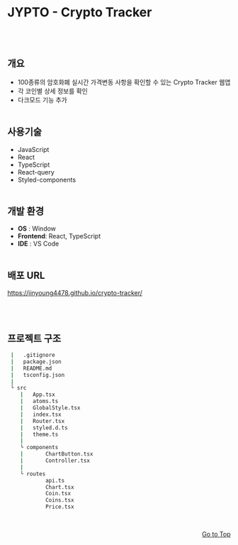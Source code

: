 <h1 id="top">JYPTO - Crypto Tracker</h1>
<br>
<br>

## 개요

- 100종류의 암호화폐 실시간 가격변동 사항을 확인할 수 있는 Crypto Tracker 웹앱
- 각 코인별 상세 정보를 확인
- 다크모드 기능 추가
  <br>
  <br>

## 사용기술

- JavaScript
- React
- TypeScript
- React-query
- Styled-components
  <br>
  <br>

## 개발 환경

- **OS** : Window
- **Frontend**: React, TypeScript
- **IDE** : VS Code
  <br>
  <br>

## 배포 URL

https://jinyoung4478.github.io/crypto-tracker/

<br>
<br>

## 프로젝트 구조

```bash
 |   .gitignore
 |   package.json
 |   README.md
 |   tsconfig.json
 |
 └ src
    |   App.tsx
    |   atoms.ts
    |   GlobalStyle.tsx
    |   index.tsx
    |   Router.tsx
    |   styled.d.ts
    |   theme.ts
    |
    └ components
    |       ChartButton.tsx
    |       Controller.tsx
    |
    └ routes
            api.ts
            Chart.tsx
            Coin.tsx
            Coins.tsx
            Price.tsx
```

<br>
<p align="right"><a href="#top">Go to Top</a></p>
